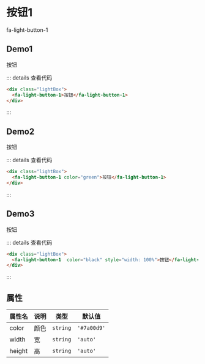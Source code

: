 # 按钮1

fa-light-button-1

## Demo1

<div class="lightBox">
  <fa-light-button-1>按钮</fa-light-button-1>
</div>

::: details 查看代码

```html
<div class="lightBox">
  <fa-light-button-1>按钮</fa-light-button-1>
</div>
```

:::

## Demo2

<div class="lightBox">
  <fa-light-button-1 color="green">按钮</fa-light-button-1>
</div>

::: details 查看代码

```html
<div class="lightBox">
  <fa-light-button-1 color="green">按钮</fa-light-button-1>
</div>
```

:::

## Demo3

<div class="lightBox">
  <fa-light-button-1  color="black" style="width: 100%">按钮</fa-light-button-1>
</div>

::: details 查看代码

```html
<div class="lightBox">
  <fa-light-button-1  color="black" style="width: 100%">按钮</fa-light-button-1>
</div>
```

:::

## 属性

| 属性名 | 说明 | 类型   | 默认值    |
| ------ |----| ------ | --------- |
| color  | 颜色 | `string` | `'#7a00d9'` |
| width  | 宽  | `string` | `'auto'` |
| height  | 高  | `string` | `'auto'` |
